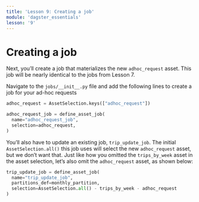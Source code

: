 ```yaml
---
title: 'Lesson 9: Creating a job'
module: 'dagster_essentials'
lesson: '9'
---
```


# Creating a job

Next, you’ll create a job that materializes the new `adhoc_request` asset. This job will be nearly identical to the jobs from Lesson 7.

Navigate to the `jobs/__init__.py` file and add the following lines to create a job for your ad-hoc requests

```python
adhoc_request = AssetSelection.keys(["adhoc_request"])

adhoc_request_job = define_asset_job(
  name="adhoc_request_job",
  selection=adhoc_request,
)
```

You’ll also have to update an existing job, `trip_update_job`. The initial `AssetSelection.all()` this job uses will select the new `adhoc_request` asset, but we don’t want that. Just like how you omitted the `trips_by_week` asset in the asset selection, let’s also omit the `adhoc_request` asset, as shown below:

```python
trip_update_job = define_asset_job(
  name="trip_update_job",
  partitions_def=monthly_partition,
  selection=AssetSelection.all() - trips_by_week - adhoc_request
)
```
